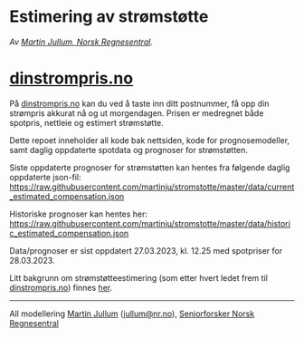 Estimering av strømstøtte
================

*Av [Martin Jullum, Norsk
Regnesentral](https://nr.no/ansatte/martin-jullum/).*

# [dinstrompris.no](https://dinstrompris.no)

På [dinstrompris.no](https://dinstrompris.no) kan du ved å taste inn
ditt postnummer, få opp din strømpris akkurat nå og ut morgendagen.
Prisen er medregnet både spotpris, nettleie og estimert strømstøtte.

Dette repoet inneholder all kode bak nettsiden, kode for
prognosemodeller, samt daglig oppdaterte spotdata og prognoser for
strømstøtten.

Siste oppdaterte prognoser for strømstøtten kan hentes fra følgende
daglig oppdaterte json-fil:
<https://raw.githubusercontent.com/martinju/stromstotte/master/data/current_estimated_compensation.json>

Historiske prognoser kan hentes her:
<https://raw.githubusercontent.com/martinju/stromstotte/master/data/historic_estimated_compensation.json>

Data/prognoser er sist oppdatert 27.03.2023, kl. 12.25 med spotpriser
for 28.03.2023.

Litt bakgrunn om strømstøtteestimering (som etter hvert ledet frem til
[dinstrompris.no](https://dinstrompris.no)) finnes
[her](https://martinjullum.com/sideprojects/stromstotte/).

------------------------------------------------------------------------

All modellering [Martin Jullum](https://martinjullum.com)
(<jullum@nr.no>), [Seniorforsker Norsk
Regnesentral](https://nr.no/ansatte/martin-jullum/)

